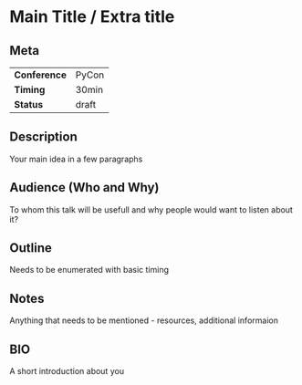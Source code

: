 # Main Title / Extra title

## Meta

| | |
|-|-|
| **Conference** | PyCon |
| **Timing** | 30min |
| **Status** | draft |

## Description

Your main idea in a few paragraphs

## Audience (Who and Why)

To whom this talk will be usefull and why people would want to listen about it?

## Outline

Needs to be enumerated with basic timing

## Notes

Anything that needs to be mentioned - resources, additional informaion

## BIO

A short introduction about you
